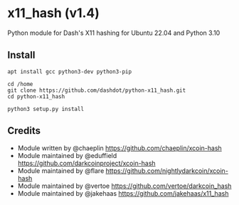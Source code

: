 x11_hash (v1.4)
===========================

Python module for Dash's X11 hashing for Ubuntu 22.04 and Python 3.10

Install
-------

```
apt install gcc python3-dev python3-pip

cd /home
git clone https://github.com/dashdot/python-x11_hash.git
cd python-x11_hash

python3 setup.py install
```

Credits
-------

* Module written by @chaeplin https://github.com/chaeplin/xcoin-hash
* Module maintained by @eduffield https://github.com/darkcoinproject/xcoin-hash
* Module maintained by @flare https://github.com/nightlydarkcoin/xcoin-hash
* Module maintained by @vertoe https://github.com/vertoe/darkcoin_hash
* Module maintained by @jakehaas https://github.com/jakehaas/x11_hash
